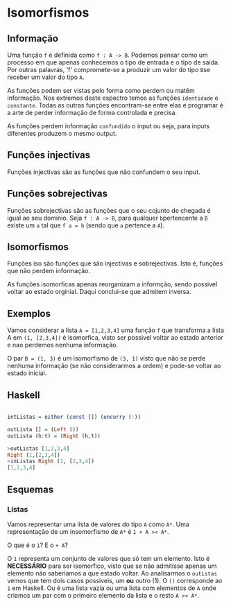 # Isomorfismos

## Informação

Uma função `f` é definida como `f : A -> B`. Podemos pensar como um processo em que apenas conhecemos o tipo de entrada e o tipo de saida. Por outras palavras,  'f' compromete-se a produzir um valor do tipo `B`se receber um valor do tipo `A`.


As funções podem ser vistas pelo forma como perdem ou matêm informação. Nos extremos deste espectro temos as funções `identidade` e `constante`. Todas as outras funções encontram-se entre elas e programar é a arte de perder informação de forma controlada e precisa.


As funções perdem informação `confundido` o input ou seja, para inputs diferentes produzem o mesmo output.

## Funções injectivas

Funções injectivas são as funções que não confundem o seu input.

## Funções sobrejectivas

Funções sobrejectivas são as funções que o seu cojunto de chegada é igual ao seu domínio.
Seja `f : A -> B`, para qualquer `b`pertencente a `B` existe um `a` tal que `f a = b` (sendo que `a` pertence a `A`).

## Isomorfismos

Funções iso são funções que são injectivas e sobrejectivas. Isto é, funções que não perdem informação.

As funções isomorficas apenas reorganizam a informção, sendo possivel voltar ao estado orginial. Daqui conclui-se que admitem inversa.

## Exemplos

Vamos considerar a lista `A = [1,2,3,4]` uma função `f` que transforma a lista A em `(1, [2,3,4])` é isomorfica, visto ser possivel voltar ao estado anterior e nao perdemos nenhuma informação.

O par `B = (1, 3)` é um isomorfismo de `(3, 1)` visto que não se perde nenhuma informação (se não considerarmos a ordem) e pode-se voltar ao estado inicial.

## Haskell

```haskell

intListas = either (const []) (uncurry (:))

outLista [] = (Left ())
outLista (h:t) = (Right (h,t))

>outListas [1,2,3,4]
Right (1,[2,3,4])
>inListas Right (1, [2,3,4])
[1,2,3,4]
```

## Esquemas

### Listas

Vamos representar uma lista de valores do tipo `A` como `A*`. Uma representação de um insomorfismo de `A*` é `1 + A >< A*`.

O que é o `1`? E o `+ A`?

O `1` representa um conjunto de valores que só tem um elemento. Isto é **NECESSÁRIO** para ser isomorfico, visto que se não admitisse apenas um elemento não saberiamos a que estado voltar.
Ao analisarmos o `outLstas` vemos que tem dois casos possiveis, um **ou** outro (1). O `()` corresponde ao `1` em Haskell. Ou é uma lista vazia ou uma lista com elementos de `A` onde criamos um par com o primeiro elemento da lista e o resto `A >< A*`.

